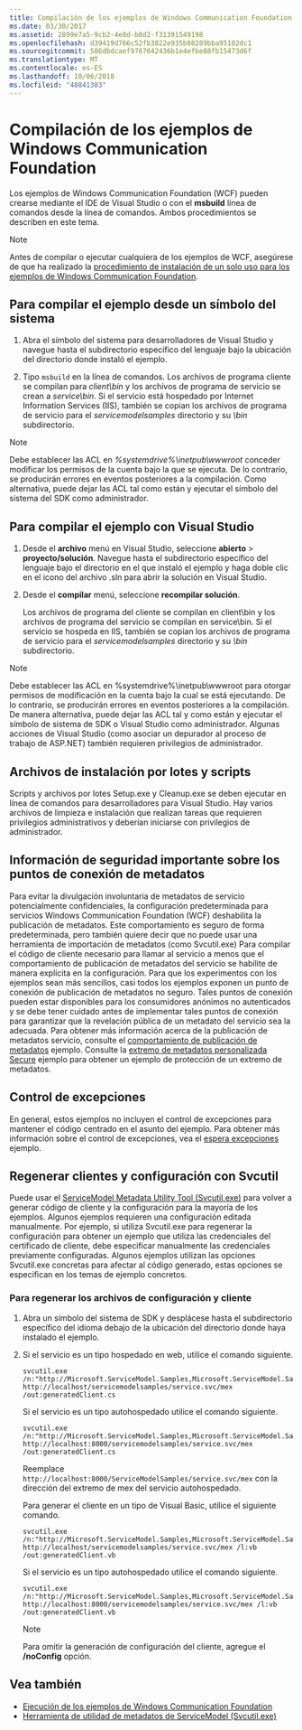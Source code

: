 ```yaml
---
title: Compilación de los ejemplos de Windows Communication Foundation
ms.date: 03/30/2017
ms.assetid: 2899e7a5-9cb2-4e8d-b8d2-f31391549198
ms.openlocfilehash: d39419d766c52fb3822e935b08289bba95102dc1
ms.sourcegitcommit: 586dbdcaef9767642436b1e4efbe88fb15473d6f
ms.translationtype: MT
ms.contentlocale: es-ES
ms.lasthandoff: 10/06/2018
ms.locfileid: "48841383"
---
```

# <a name="building-the-windows-communication-foundation-samples"></a>Compilación de los ejemplos de Windows Communication Foundation

Los ejemplos de Windows Communication Foundation (WCF) pueden crearse mediante el IDE de Visual Studio o con el **msbuild** línea de comandos desde la línea de comandos. Ambos procedimientos se describen en este tema.

> [!NOTE]
> Antes de compilar o ejecutar cualquiera de los ejemplos de WCF, asegúrese de que ha realizado la [procedimiento de instalación de un solo uso para los ejemplos de Windows Communication Foundation](../../../../docs/framework/wcf/samples/one-time-setup-procedure-for-the-wcf-samples.md).

## <a name="to-build-the-sample-using-a-command-prompt"></a>Para compilar el ejemplo desde un símbolo del sistema

1.  Abra el símbolo del sistema para desarrolladores de Visual Studio y navegue hasta el subdirectorio específico del lenguaje bajo la ubicación del directorio donde instaló el ejemplo.

2.  Tipo `msbuild` en la línea de comandos. Los archivos de programa cliente se compilan para *client\bin* y los archivos de programa de servicio se crean a *service\bin*. Si el servicio está hospedado por Internet Information Services (IIS), también se copian los archivos de programa de servicio para el *servicemodelsamples* directorio y su *\bin* subdirectorio.

> [!NOTE]
> Debe establecer las ACL en *%systemdrive%\inetpub\wwwroot* conceder modificar los permisos de la cuenta bajo la que se ejecuta. De lo contrario, se producirán errores en eventos posteriores a la compilación. Como alternativa, puede dejar las ACL tal como están y ejecutar el símbolo del sistema del SDK como administrador.

## <a name="to-build-the-sample-using-visual-studio"></a>Para compilar el ejemplo con Visual Studio

1. Desde el **archivo** menú en Visual Studio, seleccione **abierto** > **proyecto/solución**. Navegue hasta el subdirectorio específico del lenguaje bajo el directorio en el que instaló el ejemplo y haga doble clic en el icono del archivo .sln para abrir la solución en Visual Studio.

1. Desde el **compilar** menú, seleccione **recompilar solución**.

   Los archivos de programa del cliente se compilan en client\bin y los archivos de programa del servicio se compilan en service\bin. Si el servicio se hospeda en IIS, también se copian los archivos de programa de servicio para el *servicemodelsamples* directorio y su *\bin* subdirectorio.

> [!NOTE]
> Debe establecer las ACL en %systemdrive%\inetpub\wwwroot para otorgar permisos de modificación en la cuenta bajo la cual se está ejecutando. De lo contrario, se producirán errores en eventos posteriores a la compilación. De manera alternativa, puede dejar las ACL tal y como están y ejecutar el símbolo de sistema de SDK o Visual Studio como administrador. Algunas acciones de Visual Studio (como asociar un depurador al proceso de trabajo de ASP.NET) también requieren privilegios de administrador.

## <a name="setup-batch-files-and-scripts"></a>Archivos de instalación por lotes y scripts
 Scripts y archivos por lotes Setup.exe y Cleanup.exe se deben ejecutar en línea de comandos para desarrolladores para Visual Studio. Hay varios archivos de limpieza e instalación que realizan tareas que requieren privilegios administrativos y deberían iniciarse con privilegios de administrador.

## <a name="important-security-information-about-metadata-endpoints"></a>Información de seguridad importante sobre los puntos de conexión de metadatos
 Para evitar la divulgación involuntaria de metadatos de servicio potencialmente confidenciales, la configuración predeterminada para servicios Windows Communication Foundation (WCF) deshabilita la publicación de metadatos. Este comportamiento es seguro de forma predeterminada, pero también quiere decir que no puede usar una herramienta de importación de metadatos (como Svcutil.exe) Para compilar el código de cliente necesario para llamar al servicio a menos que el comportamiento de publicación de metadatos del servicio se habilite de manera explícita en la configuración. Para que los experimentos con los ejemplos sean más sencillos, casi todos los ejemplos exponen un punto de conexión de publicación de metadatos no seguro. Tales puntos de conexión pueden estar disponibles para los consumidores anónimos no autenticados y se debe tener cuidado antes de implementar tales puntos de conexión para garantizar que la revelación pública de un metadato del servicio sea la adecuada. Para obtener más información acerca de la publicación de metadatos servicio, consulte el [comportamiento de publicación de metadatos](../../../../docs/framework/wcf/samples/metadata-publishing-behavior.md) ejemplo. Consulte la [extremo de metadatos personalizada Secure](../../../../docs/framework/wcf/samples/custom-secure-metadata-endpoint.md) ejemplo para obtener un ejemplo de protección de un extremo de metadatos.

## <a name="exception-handling"></a>Control de excepciones
 En general, estos ejemplos no incluyen el control de excepciones para mantener el código centrado en el asunto del ejemplo. Para obtener más información sobre el control de excepciones, vea el [espera excepciones](../../../../docs/framework/wcf/samples/expected-exceptions.md) ejemplo.

## <a name="regenerating-clients-and-configuration-with-svcutil"></a>Regenerar clientes y configuración con Svcutil
 Puede usar el [ServiceModel Metadata Utility Tool (Svcutil.exe)](../../../../docs/framework/wcf/servicemodel-metadata-utility-tool-svcutil-exe.md) para volver a generar código de cliente y la configuración para la mayoría de los ejemplos. Algunos ejemplos requieren una configuración editada manualmente. Por ejemplo, si utiliza Svcutil.exe para regenerar la configuración para obtener un ejemplo que utiliza las credenciales del certificado de cliente, debe especificar manualmente las credenciales previamente configuradas. Algunos ejemplos utilizan las opciones Svcutil.exe concretas para afectar al código generado, estas opciones se especifican en los temas de ejemplo concretos.

### <a name="to-regenerate-the-client-and-configuration-files"></a>Para regenerar los archivos de configuración y cliente

1.  Abra un símbolo del sistema de SDK y desplácese hasta el subdirectorio específico del idioma debajo de la ubicación del directorio donde haya instalado el ejemplo.

2.  Si el servicio es un tipo hospedado en web, utilice el comando siguiente.

    ```
    svcutil.exe /n:"http://Microsoft.ServiceModel.Samples,Microsoft.ServiceModel.Samples" http://localhost/servicemodelsamples/service.svc/mex /out:generatedClient.cs
    ```

     Si el servicio es un tipo autohospedado utilice el comando siguiente.

    ```
    svcutil.exe /n:"http://Microsoft.ServiceModel.Samples,Microsoft.ServiceModel.Samples" http://localhost:8000/servicemodelsamples/service.svc/mex /out:generatedClient.cs
    ```

     Reemplace `http://localhost:8000/ServiceModelSamples/service.svc/mex` con la dirección del extremo de mex del servicio autohospedado.

     Para generar el cliente en un tipo de Visual Basic, utilice el siguiente comando.

    ```
    svcutil.exe /n:"http://Microsoft.ServiceModel.Samples,Microsoft.ServiceModel.Samples" http://localhost/servicemodelsamples/service.svc/mex /l:vb /out:generatedClient.vb
    ```

     Si el servicio es un tipo autohospedado utilice el comando siguiente.

    ```
    svcutil.exe /n:"http://Microsoft.ServiceModel.Samples,Microsoft.ServiceModel.Samples" http://localhost:8000/servicemodelsamples/service.svc/mex /l:vb /out:generatedClient.vb
    ```

    > [!NOTE]
    > Para omitir la generación de configuración del cliente, agregue el **/noConfig** opción.

## <a name="see-also"></a>Vea también

- [Ejecución de los ejemplos de Windows Communication Foundation](../../../../docs/framework/wcf/samples/running-the-samples.md)
- [Herramienta de utilidad de metadatos de ServiceModel (Svcutil.exe)](../../../../docs/framework/wcf/servicemodel-metadata-utility-tool-svcutil-exe.md)
